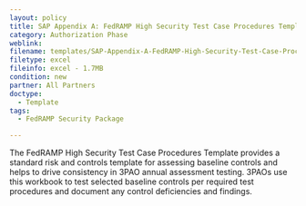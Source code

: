 ```yaml
---
layout: policy   
title: SAP Appendix A: FedRAMP High Security Test Case Procedures Template
category: Authorization Phase
weblink:
filename: templates/SAP-Appendix-A-FedRAMP-High-Security-Test-Case-Procedures-Template.xlsx
filetype: excel
fileinfo: excel - 1.7MB
condition: new
partner: All Partners
doctype:
  - Template
tags:
  - FedRAMP Security Package

---
```

The FedRAMP High Security Test Case Procedures Template provides a standard risk and controls template for assessing baseline controls and helps to drive consistency in 3PAO annual assessment testing. 3PAOs use this workbook to test selected baseline controls per required test procedures and document any control deficiencies and findings.
